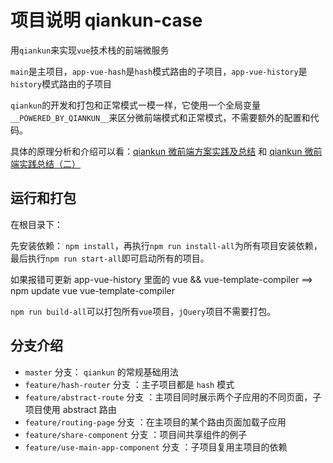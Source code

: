 # 项目说明 qiankun-case

用`qiankun`来实现`vue`技术栈的前端微服务

`main`是主项目，`app-vue-hash`是`hash`模式路由的子项目，`app-vue-history`是`history`模式路由的子项目

`qiankun`的开发和打包和正常模式一模一样，它使用一个全局变量`__POWERED_BY_QIANKUN__`来区分微前端模式和正常模式，不需要额外的配置和代码。

具体的原理分析和介绍可以看：[qiankun 微前端方案实践及总结](https://juejin.im/post/6844904185910018062) 和 [qiankun 微前端实践总结（二）](https://juejin.im/post/6856569463950639117)

## 运行和打包

在根目录下：

先安装依赖： `npm install`，再执行`npm run install-all`为所有项目安装依赖，最后执行`npm run start-all`即可启动所有的项目。

如果报错可更新 app-vue-history 里面的 vue && vue-template-compiler ==> npm update vue vue-template-compiler

`npm run build-all`可以打包所有`vue`项目，`jQuery`项目不需要打包。



## 分支介绍

- `master` 分支： `qiankun` 的常规基础用法
- `feature/hash-router` 分支 ：主子项目都是 `hash` 模式
- `feature/abstract-route` 分支 ：主项目同时展示两个子应用的不同页面，子项目使用 abstract 路由
- `feature/routing-page` 分支 ：在主项目的某个路由页面加载子应用
- `feature/share-component` 分支 ：项目间共享组件的例子
- `feature/use-main-app-component` 分支 ：子项目复用主项目的依赖

